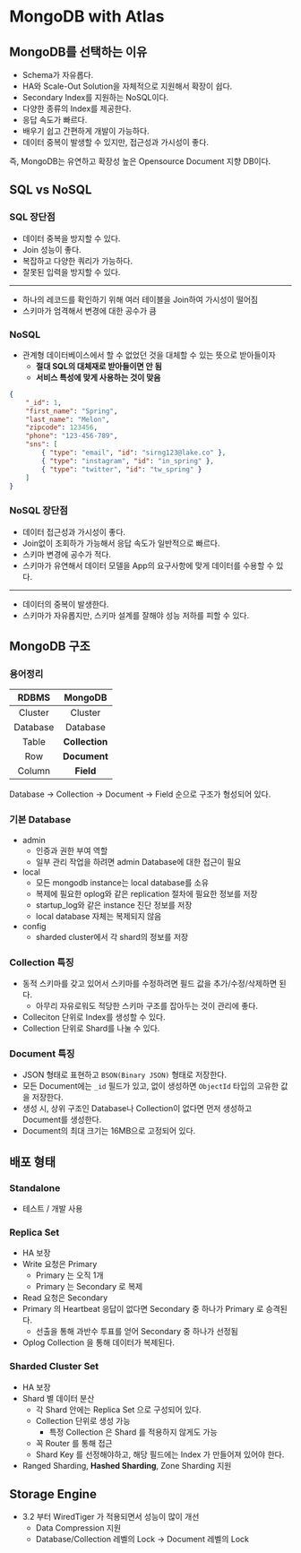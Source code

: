 # MongoDB with Atlas
## MongoDB를 선택하는 이유
- Schema가 자유롭다.
- HA와 Scale-Out Solution을 자체적으로 지원해서 확장이 쉽다.
- Secondary Index를 지원하는 NoSQL이다.
- 다양한 종류의 Index를 제공한다.
- 응답 속도가 빠르다.
- 배우기 쉽고 간편하게 개발이 가능하다.
- 데이터 중복이 발생할 수 있지만, 접근성과 가시성이 좋다.

즉, MongoDB는 유연하고 확장성 높은 Opensource Document 지향 DB이다.

## SQL vs NoSQL
### SQL 장단점
- 데이터 중복을 방지할 수 있다.
- Join 성능이 좋다.
- 복잡하고 다양한 쿼리가 가능하다.
- 잘못된 입력을 방지할 수 있다.
---
- 하나의 레코드를 확인하기 위해 여러 테이블을 Join하여 가시성이 떨어짐
- 스키마가 엄격해서 변경에 대한 공수가 큼

### NoSQL
- 관계형 데이터베이스에서 할 수 없었던 것을 대체할 수 있는 뜻으로 받아들이자
    - **절대 SQL의 대체재로 받아들이면 안 됨**
    - **서비스 특성에 맞게 사용하는 것이 맞음**
```json
{
    "_id": 1,
    "first_name": "Spring",
    "last_name": "Melon",
    "zipcode": 123456,
    "phone": "123-456-789",
    "sns": [
        { "type": "email", "id": "sirng123@lake.co" },
        { "type": "instagram", "id": "in_spring" },
        { "type": "twitter", "id": "tw_spring" }
    ]
}
```
### NoSQL 장단점
- 데이터 접근성과 가시성이 좋다.
- Join없이 조회하가 가능해서 응답 속도가 일반적으로 빠르다.
- 스키마 변경에 공수가 적다.
- 스키마가 유연해서 데이터 모델을 App의 요구사항에 맞게 데이터를 수용할 수 있다.
---
- 데이터의 중복이 발생한다.
- 스키마가 자유롭지만, 스키마 설계를 잘해야 성능 저하를 피할 수 있다.

## MongoDB 구조
### 용어정리
| RDBMS  | MongoDB |
|:-----:|:----:|
| Cluster  |  Cluster   |
| Database |  Database   |
| Table |  **Collection**   |
| Row | **Document** |
| Column | **Field** | 

Database &rarr; Collection &rarr; Document &rarr; Field 순으로 구조가 형성되어 있다.
### 기본 Database
- admin
    - 인증과 권한 부여 역할
    - 일부 관리 작업을 하려면 admin Database에 대한 접근이 필요
- local
    - 모든 mongodb instance는 local database를 소유
    - 복제에 필요한 oplog와 같은 replication 절차에 필요한 정보를 저장
    - startup_log와 같은 instance 진단 정보를 저장
    - local database 자체는 복제되지 않음
- config
    - sharded cluster에서 각 shard의 정보를 저장

### Collection 특징
- 동적 스키마를 갖고 있어서 스키마를 수정하려면 필드 값을 추가/수정/삭제하면 된다.
    - 아무리 자유로워도 적당한 스키마 구조를 잡아두는 것이 관리에 좋다.
- Colleciton 단위로 Index를 생성할 수 있다.
- Collection 단위로 Shard를 나눌 수 있다.
### Document 특징
- JSON 형태로 표현하고 `BSON(Binary JSON)` 형태로 저장한다.
- 모든 Document에는 `_id` 필드가 있고, 없이 생성하면 `ObjectId` 타입의 고유한 값을 저장한다.
- 생성 시, 상위 구조인 Database나 Collection이 없다면 먼저 생성하고 Document를 생성한다.
- Document의 최대 크기는 16MB으로 고정되어 있다.

## 배포 형태
### Standalone
- 테스트 / 개발 사용
### Replica Set
- HA 보장
- Write 요청은 Primary
  - Primary 는 오직 1개
  - Primary 는 Secondary 로 복제
- Read 요청은 Secondary
- Primary 의 Heartbeat 응답이 없다면 Secondary 중 하나가 Primary 로 승격된다.
  - 선출을 통해 과반수 투표를 얻어 Secondary 중 하나가 선정됨
- Oplog Collection 을 통해 데이터가 복제된다.
### Sharded Cluster Set
- HA 보장
- Shard 별 데이터 분산
  - 각 Shard 안에는 Replica Set 으로 구성되어 있다.
  - Collection 단위로 생성 가능
    - 특정 Collection 은 Shard 를 적용하지 않게도 가능
  - 꼭 Router 를 통해 접근
  - Shard Key 를 선정해야하고, 해당 필드에는 Index 가 만들어져 있어야 한다.
- Ranged Sharding, **Hashed Sharding**, Zone Sharding 지원 
## Storage Engine
- 3.2 부터 WiredTiger 가 적용되면서 성능이 많이 개선
  - Data Compression 지원
  - Database/Collection 레벨의 Lock &rarr; Document 레벨의 Lock
